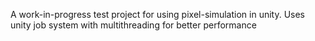 A work-in-progress test project for using pixel-simulation in unity. Uses unity job system with multithreading for better performance
